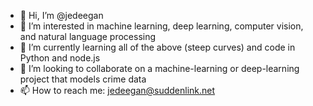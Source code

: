 - 👋 Hi, I’m @jedeegan
- 👀 I’m interested in machine learning, deep learning, computer vision, and natural language processing
- 🌱 I’m currently learning all of the above (steep curves) and code in Python and node.js
- 💞️ I’m looking to collaborate on a machine-learning or deep-learning project that models crime data
- 📫 How to reach me: jedeegan@suddenlink.net

<!---
jedeegan/jedeegan is a ✨ special ✨ repository because its `README.md` (this file) appears on your GitHub profile.
You can click the Preview link to take a look at your changes.
--->
